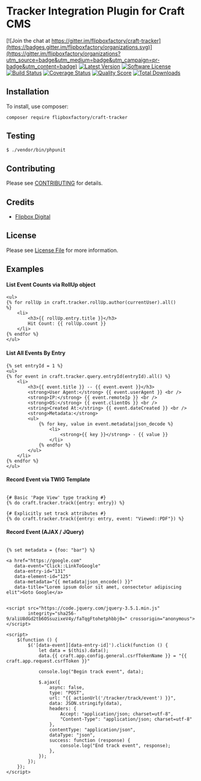 # Tracker Integration Plugin for Craft CMS
[![Join the chat at https://gitter.im/flipboxfactory/craft-tracker](https://badges.gitter.im/flipboxfactory/organizations.svg)](https://gitter.im/flipboxfactory/organizations?utm_source=badge&utm_medium=badge&utm_campaign=pr-badge&utm_content=badge)
[![Latest Version](https://img.shields.io/github/release/flipboxfactory/craft-tracker.svg?style=flat-square)](https://github.com/flipboxfactory/craft-tracker/releases)
[![Software License](https://img.shields.io/badge/license-Proprietary-brightgreen.svg?style=flat-square)](LICENSE.md)
[![Build Status](https://img.shields.io/travis/flipboxfactory/craft-tracker/master.svg?style=flat-square)](https://travis-ci.org/flipboxfactory/craft-tracker)
[![Coverage Status](https://img.shields.io/scrutinizer/coverage/g/flipboxfactory/craft-tracker.svg?style=flat-square)](https://scrutinizer-ci.com/g/flipboxfactory/craft-tracker/code-structure)
[![Quality Score](https://img.shields.io/scrutinizer/g/flipboxfactory/craft-tracker.svg?style=flat-square)](https://scrutinizer-ci.com/g/flipboxfactory/craft-tracker)
[![Total Downloads](https://img.shields.io/packagist/dt/flipboxfactory/craft-tracker.svg?style=flat-square)](https://packagist.org/packages/flipboxfactory/craft-tracker)

## Installation

To install, use composer:

```
composer require flipboxfactory/craft-tracker
```

## Testing

``` bash
$ ./vendor/bin/phpunit
```

## Contributing

Please see [CONTRIBUTING](https://github.com/flipboxfactory/craft-tracker/blob/master/CONTRIBUTING.md) for details.


## Credits

- [Flipbox Digital](https://github.com/flipboxfactory)

## License

Please see [License File](https://github.com/flipboxfactory/craft-tracker/blob/master/LICENSE) for more information.

## Examples

#### List Event Counts via RollUp object
```twig
<ul>
{% for rollUp in craft.tracker.rollUp.author(currentUser).all()
%}
    <li>
        <h3>{{ rollUp.entry.title }}</h3>
        Hit Count: {{ rollUp.count }}
    </li>
{% endfor %}
</ul>
```

#### List All Events By Entry
```twig
{% set entryId = 1 %}
<ul>
{% for event in craft.tracker.query.entryId(entryId).all() %}
    <li>
        <h3>{{ event.title }} -- {{ event.event }}</h3>
        <strong>User Agent:</strong> {{ event.userAgent }} <br />
        <strong>IP:</strong> {{ event.remoteIp }} <br />
        <strong>OS:</strong> {{ event.clientOs }} <br />
        <string>Created At:</string> {{ event.dateCreated }} <br />
        <strong>Metadata:</strong>
        <ul>
            {% for key, value in event.metadata|json_decode %}
                <li>
                    <strong>{{ key }}</strong> - {{ value }}
                </li>
            {% endfor %}
        </ul>
    </li>
{% endfor %}
</ul>
```

#### Record Event via TWIG Template
```twig

{# Basic 'Page View' type tracking #}
{% do craft.tracker.track({entry: entry}) %}

{# Explicitly set track attributes #}
{% do craft.tracker.track({entry: entry, event: "Viewed::PDF"}) %}
```

#### Record Event (AJAX / JQuery)
```twig

{% set metadata = {foo: "bar"} %}

<a href="https://google.com"
   data-event="Click::LinkToGoogle"
   data-entry-id="131"
   data-element-id="125"
   data-metadata="{{ metadata|json_encode() }}"
   data-title="Lorem ipsum dolor sit amet, consectetur adipiscing elit">Goto Google</a>


<script src="https://code.jquery.com/jquery-3.5.1.min.js"
        integrity="sha256-9/aliU8dGd2tb6OSsuzixeV4y/faTqgFtohetphbbj0=" crossorigin="anonymous"></script>

<script>
    $(function () {
        $('[data-event][data-entry-id]').click(function () {
            let data = $(this).data();
            data.{{ craft.app.config.general.csrfTokenName }} = "{{ craft.app.request.csrfToken }}"

            console.log("Begin track event", data);

            $.ajax({
                async: false,
                type: "POST",
                url: "{{ actionUrl('/tracker/track/event') }}",
                data: JSON.stringify(data),
                headers: {
                    Accept: "application/json; charset=utf-8",
                    "Content-Type": "application/json; charset=utf-8"
                },
                contentType: "application/json",
                dataType: "json",
                success: function (response) {
                    console.log("End track event", response);
                },
            });
        });
    });
</script>
```
